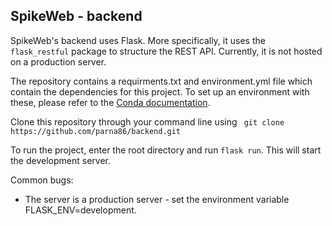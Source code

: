 ## SpikeWeb - backend

SpikeWeb's backend uses Flask. More specifically, it uses the  `flask_restful` package to structure the REST API. Currently, it is not hosted on a production server.

The repository contains a requirments.txt and environment.yml file which contain the dependencies for this project. To set up an environment with these, please refer to the [Conda documentation](https://medium.com/swlh/setting-up-a-conda-environment-in-less-than-5-minutes-e64d8fc338e4).

Clone this repository through your command line using 
``` git clone https://github.com/parna86/backend.git```

To run the project, enter the root directory and run `flask run`. This will start the development server. 


Common bugs: 
- The server is a production server - set the environment variable FLASK_ENV=development. 
